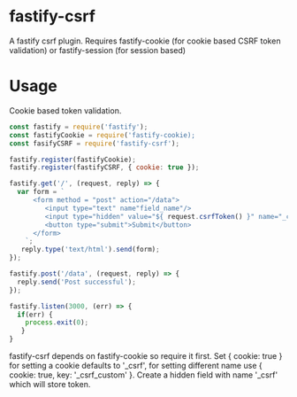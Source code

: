 # fastify-csrf
A fastify csrf plugin.
Requires fastify-cookie (for cookie based CSRF token validation) or fastify-session (for session based)

# Usage
Cookie based token validation.

```js
const fastify = require('fastify');
const fastifyCookie = require('fastify-cookie);
const fasifyCSRF = require('fastify-csrf');

fastify.register(fastifyCookie);
fastify.register(fastifyCSRF, { cookie: true });

fastify.get('/', (request, reply) => {
  var form = `
      <form method = "post" action="/data">
         <input type="text" name"field_name"/>
         <input type="hidden" value="${ request.csrfToken() }" name="_csrf"/>
         <button type="submit">Submit</button>
      </form>
    `;
   reply.type('text/html').send(form);
});

fastify.post('/data', (request, reply) => {
  reply.send('Post successful');
});

fastify.listen(3000, (err) => {
  if(err) {
    process.exit(0);
   }
}
```
fastify-csrf depends on fastify-cookie so require it first. Set { cookie: true } for setting a cookie defaults to '_csrf', for setting different name use { cookie: true, key: '_csrf_custom' }. Create a hidden field with name '_csrf' which will store token. 
